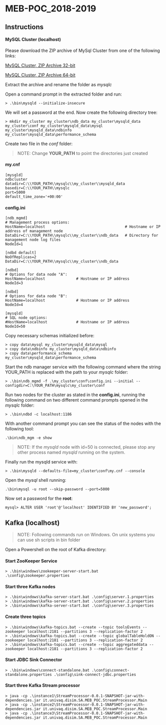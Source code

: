 # MEB-POC_2018-2019

## Instructions

#### MySQL Cluster (localhost)

Please download the ZIP archive of MySql Cluster from one of the following links:

[MySQL Cluster, ZIP Archive 32-bit](https://dev.mysql.com/downloads/file/?id=484007)

[MySQL Cluster, ZIP Archive 64-bit](https://dev.mysql.com/downloads/file/?id=484008)

Extract the archive and rename the folder as *mysqlc*

Open a command prompt in the extracted folder and run:

```
> .\bin\mysqld --initialize-insecure
```
We will set a password at the end. Now create the following directory tree:
```
> mkdir my_cluster my_cluster\ndb_data my_cluster\mysqld_data my_cluster\conf my_cluster\mysqld_data\mysql my_cluster\mysqld_data\ndbinfo my_cluster\mysqld_data\performance_schema
```
Create two file in the *conf* folder:
> NOTE: Change **YOUR_PATH** to point the directories just created

#### my.cnf
```
[mysqld]
ndbcluster
datadir=C:\\YOUR_PATH\\mysqlc\\my_cluster\\mysqld_data
basedir=C:\\YOUR_PATH\\mysqlc
port=5000
default_time_zone='+00:00'
```
#### config.ini
```
[ndb_mgmd]
# Management process options:
HostName=localhost                                    # Hostname or IP address of management node
DataDir=C:\\YOUR_PATH\\mysqlc\\my_cluster\\ndb_data   # Directory for management node log files
NodeId=1

[ndbd default]
NoOfReplicas=2
DataDir=C:\\YOUR_PATH\\mysqlc\\my_cluster\\ndb_data

[ndbd]
# Options for data node "A":	
HostName=localhost              # Hostname or IP address
NodeId=3

[ndbd]
# Options for data node "B":
HostName=localhost              # Hostname or IP address
NodeId=4

[mysqld]
# SQL node options:
#HostName=localhost             # Hostname or IP address
NodeId=50
```
Copy necessary schemas initialized before:
```
> copy data\mysql my_cluster\mysqld_data\mysql
> copy data\ndbinfo my_cluster\mysqld_data\ndbinfo
> copy data\performance_schema my_cluster\mysqld_data\performance_schema
```
Start the ndb manager service with the following command where the string YOUR_PATH is replaced with the path to your *mysqlc* folder:
```
> .\bin\ndb_mgmd -f .\my_cluster\conf\config.ini --initial --configdir=C:\YOUR_PATH\mysqlc\my_cluster\conf
```

Run two nodes for the cluster as stated in the **config.ini**, running the following command on two different command prompts opened in the *mysqlc* folder:
```
> .\bin\ndbd -c localhost:1186
```
With another command prompt you can see the status of the nodes with the following tool:
```
.\bin\ndb_mgm -e show
```
> NOTE: If the *mysqld* node with id=50 is connected, please stop any other process named *mysqld* running on the system. 

Finally run the mysqld service with:
```
> .\bin\mysqld --defaults-file=my_cluster\conf\my.cnf --console
```
Open the *mysql* shell running:
```
.\bin\mysql -u root --skip-password --port=5000
```
Now set a password for the **root**:
```
mysql> ALTER USER 'root'@'localhost' IDENTIFIED BY 'new_password';
```

## Kafka (localhost)

> NOTE: Following commands run on Windows. On unix systems you can use sh scripts in bin folder 

Open a Powershell on the root of Kafka directory:

#### Start ZooKeeper Service

```
> .\bin\windows\zookeeper-server-start.bat .\config\zookeeper.properties
```
#### Start three Kafka nodes 

```
> .\bin\windows\kafka-server-start.bat .\config\server.1.properties
> .\bin\windows\kafka-server-start.bat .\config\server.2.properties
> .\bin\windows\kafka-server-start.bat .\config\server.3.properties
```
#### Create three topics

```
> .\bin\windows\kafka-topics.bat --create --topic toolsEvents --zookeeper localhost:2181 --partitions 3 --replication-factor 2
> .\bin\windows\kafka-topics.bat --create --topic globalTableHoldON --zookeeper localhost:2181 --partitions 3 --replication-factor 2
> .\bin\windows\kafka-topics.bat --create --topic aggregateddata --zookeeper localhost:2181 --partitions 3 --replication-factor 2
```
#### Start JDBC Sink Connector

```
> .\bin\windows\connect-standalone.bat .\config\connect-standalone.properties .\config\sink-connect-jdbc.properties
```
#### Start three Kafka Stream processor
```
> java -cp .\instance1\StreamProcessor-0.0.1-SNAPSHOT-jar-with-dependencies.jar it.univaq.disim.SA.MEB_POC.StreamProcessor.Main
> java -cp .\instance2\StreamProcessor-0.0.1-SNAPSHOT-jar-with-dependencies.jar it.univaq.disim.SA.MEB_POC.StreamProcessor.Main
> java -cp .\instance3\StreamProcessor-0.0.1-SNAPSHOT-jar-with-dependencies.jar it.univaq.disim.SA.MEB_POC.StreamProcessor.Main
```
